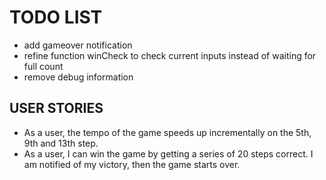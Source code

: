TODO LIST
==========

* add gameover notification
* refine function winCheck to check current inputs instead of waiting for full count
* remove debug information

USER STORIES
-------------
* As a user, the tempo of the game speeds up incrementally on the 5th, 9th and 13th step.
* As a user, I can win the game by getting a series of 20 steps correct. I am notified of my victory, then the game starts over.